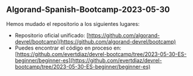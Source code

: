 ## Algorand-Spanish-Bootcamp-2023-05-30


Hemos mudado el repositorio a los siguientes lugares:

- Repositorio oficial unificado: [https://github.com/algorand-devrel/bootcamp](https://github.com/algorand-devrel/bootcamp)
- Puedes encontrar el código en proceso en: [https://github.com/evertdiaz/devrel-bootcamp/tree/2023-05-30-ES-beginner/beginner-es](https://github.com/evertdiaz/devrel-bootcamp/tree/2023-05-30-ES-beginner/beginner-es)

